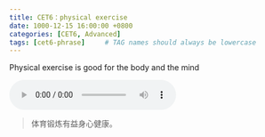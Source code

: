 ```yaml
---
title: CET6：physical exercise
date: 1000-12-15 16:00:00 +0800
categories: [CET6, Advanced]
tags: [cet6-phrase]     # TAG names should always be lowercase
---
```


Physical exercise is good for the body and the mind

<audio id="audio" controls preload="auto">
      <source id="mp3" src="/assets/audio/testaudio.mp3">
</audio>

> 体育锻炼有益身心健康。
